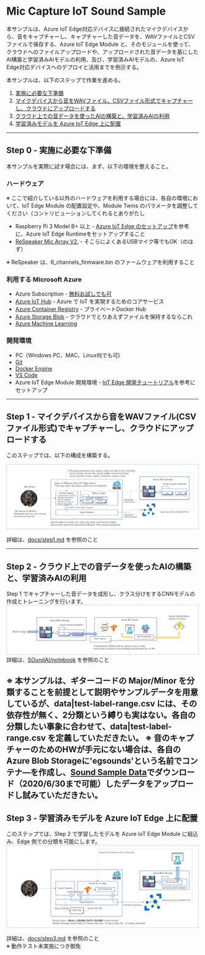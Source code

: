 # Mic Capture IoT Sound Sample 
本サンプルは、Azure IoT Edge対応デバイスに接続されたマイクデバイスから、音をキャプチャーし、キャプチャーした音データを、WAVファイルとCSVファイルで保存する、Azure IoT Edge Module と、そのモジュールを使って、クラウドへのファイルアップロードや、アップロードされた音データを基にしたAI構築と学習済みAIモデルの利用、及び、学習済みAIモデルの、Azure IoT Edge対応デバイスへのデプロイと活用までを例示する。 

本サンプルは、以下のステップで作業を進める。 

1. [実施に必要な下準備](#step-0---実施に必要な下準備) 
1. [マイクデバイスから音をWAVファイル、CSVファイル形式でキャプチャーし、クラウドにアップロードする](#step-1---マイクデバイスから音をwavファイルcsvファイル形式でキャプチャーしクラウドにアップロードする)
1. [クラウド上での音データを使ったAIの構築と、学習済みAIの利用](#step-2---クラウド上での音データを使ったaiの構築と学習済みaiの利用) 
1. [学習済みモデルを Azure IoT Edge 上に配置](#step-3---学習済みモデルを-azure-iot-edge-上に配置) 

---

## Step 0 - 実施に必要な下準備 
本サンプルを実際に試す場合には、まず、以下の環境を整えること。 
### ハードウェア 
※ ここで紹介している以外のハードウェアを利用する場合には、各自の環境において、IoT Edge Module の配置設定や、Module Twins のパラメータを調整してください（コントリビューションしてくれるとありがたし 

- Raspberry Pi 3 Model B+ 以上 - [Azure IoT Edge のセットアップ](https://docs.microsoft.com/ja-jp/azure/iot-edge/how-to-install-iot-edge-linux)を参考に、Azure IoT Edge Runtimeをセットアップすること
- [ReSpeaker Mic Array V2.](http://wiki.seeedstudio.com/ReSpeaker_Mic_Array_v2.0/) - そこらによくあるUSBマイク等でもOK（のはず） 

※ ReSpeaker は、6_channels_firmware.bin のファームウェアを利用すること

### 利用する Microsoft Azure 
- Azure Subscription - [無料お試しでも可](https://azure.microsoft.com/ja-jp/free/) 
- [Azure IoT Hub](https://docs.microsoft.com/ja-jp/azure/iot-hub/) - Azure で IoT を実現するためのコアサービス
- [Azure Container Registry](https://docs.microsoft.com/ja-jp/azure/container-registry/) - プライベートDocker Hub
- [Azure Storage Blob](https://docs.microsoft.com/ja-jp/azure/storage/blobs/storage-blobs-introduction) - クラウドでとりあえずファイルを保持するならこれ 
- [Azure Machine Learning](https://azure.microsoft.com/ja-jp/services/machine-learning/) 

### 開発環境 
- PC（Windows PC、MAC、Linux何でも可) 
- [Git](https://git-scm.com/)
- [Docker Engine](http://docs.docker.jp/engine/index.html)
- [VS Code](https://code.visualstudio.com/) 
- Azure IoT Edge Module 開発環境 - [IoT Edge 開発チュートリアル](https://docs.microsoft.com/ja-jp/azure/iot-edge/tutorial-develop-for-linux)を参考にセットアップ

---
## Step 1 - マイクデバイスから音をWAVファイル(CSVファイル形式)でキャプチャーし、クラウドにアップロードする 
このステップでは、以下の構成を構築する。 

![Basic Architecute](images/SoundCaptureModuleBasicArchitecture.png)

詳細は、[docs/step1.md](docs/step1.md) を参照のこと

---

## Step 2 - クラウド上での音データを使ったAIの構築と、学習済みAIの利用 

Step 1 でキャプチャーした音データを成形し、クラス分けをするCNNモデルの作成とトレーニングを行います。
![Basic Archtecture](images/SoundMLLearnDeployBasicArchitecture.png)
詳細は、[SOundAI/notebook](SoundAI/notebook) を参照のこと 

※ 本サンプルは、ギターコードの Major/Minor を分類することを前提として説明やサンプルデータを用意しているが、data|test-label-range.csv には、その依存性が無く、2分類という縛りも実はない。各自の分類したい事象に合わせて、data|test-label-range.csv を定義していただきたい。
※ 音のキャプチャーのためのHWが手元にない場合は、各自のAzure Blob Storageに<b>'egsounds'</b>という名前でコンテナ―を作成し、[Sound Sample Data](https://egstorageiotkitvol5.blob.core.windows.net/sound-ml-data/raw-sound-data.zip)でダウンロード（2020/6/30まで可能）したデータをアップロードし試みていただきたい。
---

## Step 3 - 学習済みモデルを Azure IoT Edge 上に配置 

このステップでは、Step 2 で学習したモデルを Azure IoT Edge Module に組込み、Edge 側での分類を可能にします。
![Basic Archtecture](images/SoundAIonEdgeBasicArchitecture.png)

詳細は、[docs/step3.md](docs/step3.md) を参照のこと  
※ 動作テスト未実施につき御免